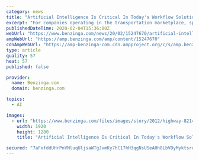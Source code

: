 ```yaml
---
category: news
title: "Artificial Intelligence Is Critical In Today's Workflow Solutions"
excerpt: "For companies operating in the transportation marketplace, speed and accuracy are paramount. Carriers and shippers alike are continually on the lookout for ways to be faster, less expensive and more efficient — to the point where standard delivery seems to mirror expedited shipping."
publishedDateTime: 2020-02-04T15:36:00Z
webUrl: "https://www.benzinga.com/news/20/02/15247670/artificial-intelligence-is-critical-in-todays-workflow-solutions"
ampWebUrl: "https://amp.benzinga.com/amp/content/15247670"
cdnAmpWebUrl: "https://amp-benzinga-com.cdn.ampproject.org/c/s/amp.benzinga.com/amp/content/15247670"
type: article
quality: 57
heat: 57
published: false

provider:
  name: Benzinga.com
  domain: benzinga.com

topics:
  - AI

images:
  - url: "https://www.benzinga.com/files/images/story/2012/highway-821487_1920_1_7.jpg"
    width: 1920
    height: 1280
    title: "Artificial Intelligence Is Critical In Today's Workflow Solutions"

secured: "7aFxfddUHrPnVNluqUljsaWTgJvmKy7hC17hH3qgNsUSeA0h8LbVDyMyktsruJ9cGPZQxwtfvXkRiOBIT5EqYAx2Ox4l3dIhjU0hBGo3hr8eJTdQwkjJ4EegmGfEYv6PL5804DvQC7Cl9UX//MbQ2I/uN0Fv40yXMTocpYE4JubXidEZvmqf8OJ5/CKuEzOkLkyXsFH/rcnOxi0yDzO37W8PeLMFa7rzc/4GAOswQE9m2HfNv5fxyTeY/z537acJzZ43DUseLv0J2t4r+Rkecq7DVNRDAS+UU538StvlSFfTdoCfehCxavZC95iBNVLP;6RWT9qrS2AZ3Rx3WU5E3MQ=="
---
```


